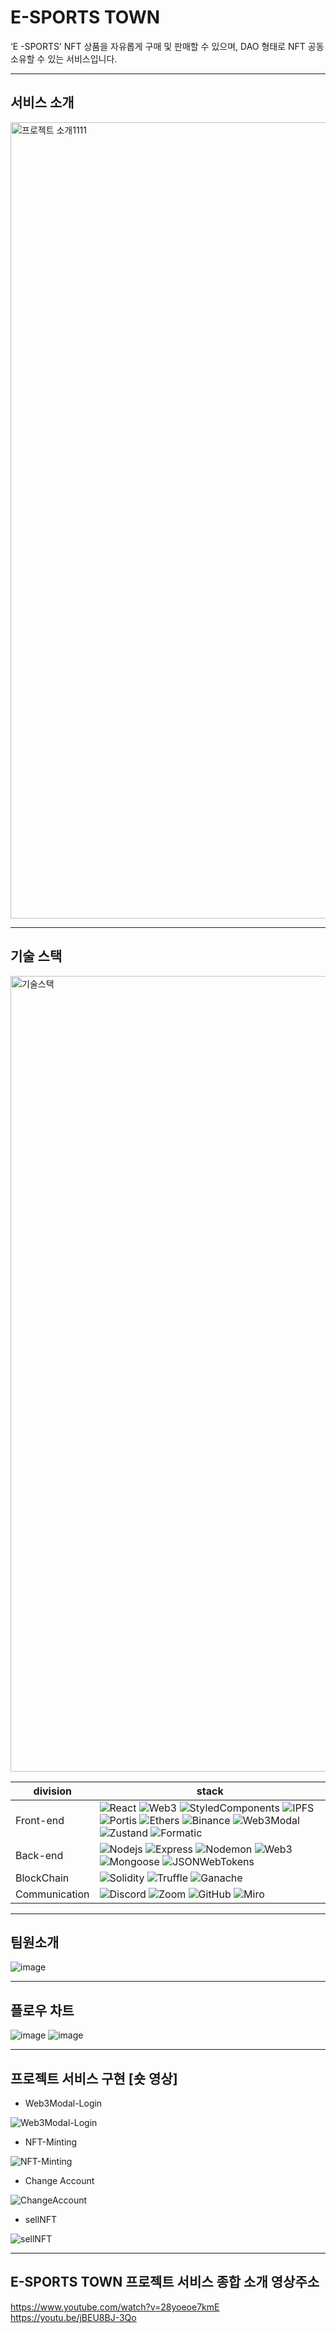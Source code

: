 # E-SPORTS TOWN

‘E -SPORTS’ NFT 상품을 자유롭게 구매 및 판매할 수 있으며, DAO 형태로 NFT 공동 소유할 수 있는 서비스입니다.

---

## 서비스 소개

<img width="1274" alt="프로젝트 소개1111" src="https://user-images.githubusercontent.com/89737377/151486174-a6ef5f96-bdbf-4b31-a6d2-3e30433be2e2.png">

---

## 기술 스택

<img width="1273" alt="기술스택" src="https://user-images.githubusercontent.com/89737377/151485939-e98bbe17-88bc-445e-a9b2-2bc554ced0ee.png">

| division      | stack                                                                                                                                                                                                                                                                                                                                                                                                                                                                                                                                                                                                                                                                                                                                                                                                |
| ------------- | ---------------------------------------------------------------------------------------------------------------------------------------------------------------------------------------------------------------------------------------------------------------------------------------------------------------------------------------------------------------------------------------------------------------------------------------------------------------------------------------------------------------------------------------------------------------------------------------------------------------------------------------------------------------------------------------------------------------------------------------------------------------------------------------------------- |
| Front-end     | ![React](https://img.shields.io/badge/React-v17.0.2-blue?logo=React) ![Web3](https://img.shields.io/badge/Web3.js-v1.6.1-orange?logo=Web3.js) ![StyledComponents](https://img.shields.io/badge/StyledComponents-v5.3.3-pink?logo=styled-components) ![IPFS](https://img.shields.io/badge/IPFS-v5.3.3-%2365C2CB?logo=IPFS) ![Portis](https://img.shields.io/badge/Portis-v4.0.6-6DB2D8?logo=Portis) ![Ethers](https://img.shields.io/badge/Ethers-v5.5.3-2535A0?logo=Ethers) ![Binance](https://img.shields.io/badge/Binance-v5.5.3-F0B90B?logo=Binance) ![Web3Modal](https://img.shields.io/badge/Web3Modal-v1.9.5-1478FD?logo=Web3Modal) ![Zustand](https://img.shields.io/badge/Zustand-v3.6.8-2758C0?logo=Zustand) ![Formatic](https://img.shields.io/badge/Formatic-v2.2.1-6851FF?logo=Formatic) |
| Back-end      | ![Nodejs](https://img.shields.io/badge/Node.js-v4.17.2-339933?logo=Node.js) ![Express](https://img.shields.io/badge/Express-v4.17.2-9cf?logo=express) ![Nodemon](https://img.shields.io/badge/Nodemon-v2.0.15-%76D04B?logo=Nodemon) ![Web3](https://img.shields.io/badge/Web3.js-v1.6.1-orange?logo=Web3.js) ![Mongoose](https://img.shields.io/badge/Mongoose-v6.1.5-%2347A248?logo=MongoDB) ![JSONWebTokens](https://img.shields.io/badge/JSONWebTokens-v8.5.1-black?logo=JSONWebTokens)                                                                                                                                                                                                                                                                                                           |
| BlockChain    | ![Solidity](https://img.shields.io/badge/Solidity-v0.5.16-darkgray?logo=Solidity) ![Truffle](https://img.shields.io/badge/Truffle-v5.4.28-74b9bc?) ![Ganache](https://img.shields.io/badge/Ganache-v2.5.4-ddac5d?logo=Ganache)                                                                                                                                                                                                                                                                                                                                                                                                                                                                                                                                                                       |
| Communication | ![Discord](https://img.shields.io/badge/Discord-v4.17.2-5865F2?logo=Discord) ![Zoom](https://img.shields.io/badge/Zoom-v4.17.2-2D8CFF?logo=Zoom) ![GitHub](https://img.shields.io/badge/GitHub-181717?logo=GitHub) ![Miro](https://img.shields.io/badge/Miro-050038?logo=Miro)                                                                                                                                                                                                                                                                                                                                                                                                                                                                                                                       |

---

## 팀원소개

![image](https://user-images.githubusercontent.com/89737377/151490025-5aa7ac67-1e89-4cbf-a98f-52eca0487179.png)

---

## 플로우 차트

![image](https://user-images.githubusercontent.com/89737377/151485305-97942509-320f-41d5-aaf0-200b46189684.png)
![image](https://user-images.githubusercontent.com/89737377/151490294-9d8a7847-6b58-4b49-982a-b8438c2cd4f4.png)

---

## 프로젝트 서비스 구현 [숏 영상]

- Web3Modal-Login

![Web3Modal-Login](https://user-images.githubusercontent.com/89737377/151683727-617af8f6-2ff3-4ba1-b4f8-53e752801413.gif)

- NFT-Minting

![NFT-Minting](https://user-images.githubusercontent.com/89737377/151683789-f345b91d-e88f-4687-9100-7b97806f24a2.gif)

- Change Account

![ChangeAccount](https://user-images.githubusercontent.com/89737377/151683960-160e75d4-d4a7-472b-b1cf-a1943efbc362.gif)

- sellNFT

![sellNFT](https://user-images.githubusercontent.com/89737377/151684063-44f3e97f-48bd-48c5-bf99-9385a0e41aeb.gif)

---

## E-SPORTS TOWN 프로젝트 서비스 종합 소개 영상주소

<https://www.youtube.com/watch?v=28yoeoe7kmE> <br/>
<https://youtu.be/jBEU8BJ-3Qo>
